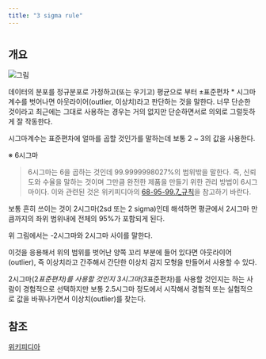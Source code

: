 ```yaml
---
title: "3 sigma rule"
---
```


#

## 개요

![그림](/images/3_sigma_rule/Standard_deviation_diagram.svg.png)

데이터의 분포를 정규분포로 가정하고(또는 우기고) 평균으로 부터 ±표준편차 * 시그마계수를 벗어나면 아웃라이어(outlier, 이상치)라고 판단하는 것을 말한다. 너무 단순한 것이라고 최근에는 그대로 사용하는 경우는 거의 없지만 단순하면서로 의외로 그럴듯하게 잘 작동한다.

시그마계수는 표준편차에 얼마를 곱할 것인가를 말하는데 보통 2 ~ 3의 값을 사용한다.

※ 6시그마

> 6시그마는 6을 곱하는 것인데 99.9999998027%의 범위밖을 말한다. 즉, 신뢰도와 수율을 말하는 것이며 그만큼 완전한 제품을 만들기 위한 관리 방법이 6시그마이다. 이와 관련된 것은 위키피디아의 [68-95-99.7_규칙](https://ko.wikipedia.org/wiki/68-95-99.7_규칙)을 참고하기 바란다.

보통 흔히 쓰이는 것이 2시그마(2sd 또는 2 sigma)인데 해석하면 평균에서 2시그마 만큼까지의 좌위 범위내에 전체의 95%가 포함되게 된다.

위 그림에서는 -2시그마와 2시그마 사이를 말한다.

이것을 응용해서 위의 범위를 벗어난 양쪽 꼬리 부분에 들어 있다면 아웃라이어(outlier), 즉 이상치라고 간주해서 간단한 이상치 감지 모형을 만들어서 사용할 수 있다.

2시그마(2*표준편차)를 사용할 것인지 3시그마(3*표준편차)를 사용할 것인지는 하는 사람이 경험적으로 선택하지만 보통 2.5시그마 정도에서 시작해서 경험적 또는 실험적으로 값을 바꿔나가면서 이상치(outlier)를 찾는다.

## 참조

[위키피디아](https://ko.wikipedia.org/wiki/68-95-99.7_%EA%B7%9C%EC%B9%99)
